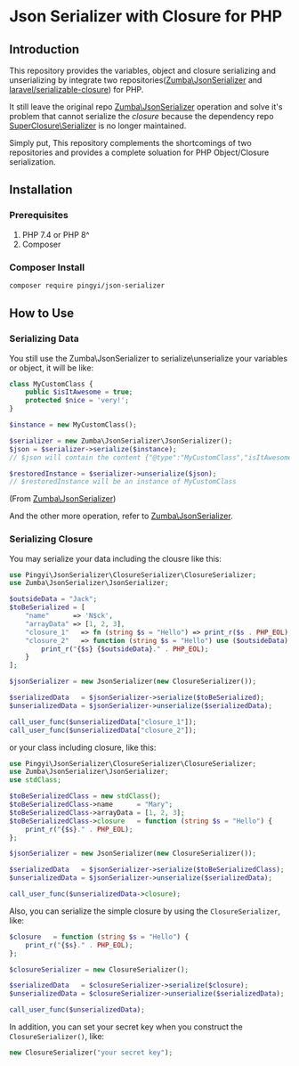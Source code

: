 # Json Serializer with Closure for PHP

## Introduction

This repository provides the variables, object and closure serializing and unserializing by integrate two repositories([Zumba\JsonSerializer](https://github.com/zumba/json-serializer) and [laravel/serializable-closure](https://github.com/laravel/serializable-closure)) for PHP.

It still leave the original repo [Zumba\JsonSerializer](https://github.com/zumba/json-serializer) operation and solve it's problem that cannot serialize the *closure* because the dependency repo [SuperClosure\Serializer](https://github.com/jeremeamia/super_closure) is no longer maintained.

Simply put, This repository complements the shortcomings of two repositories and provides a complete soluation for PHP Object/Closure serialization.

## Installation

### Prerequisites
1. PHP 7.4 or PHP 8^
2. Composer

### Composer Install

```bash
composer require pingyi/json-serializer
```

## How to Use

### Serializing Data
You still use the Zumba\JsonSerializer to serialize\unserialize your variables or object, it will be like:

```php
class MyCustomClass {
	public $isItAwesome = true;
	protected $nice = 'very!';
}

$instance = new MyCustomClass();

$serializer = new Zumba\JsonSerializer\JsonSerializer();
$json = $serializer->serialize($instance);
// $json will contain the content {"@type":"MyCustomClass","isItAwesome":true,"nice":"very!"}

$restoredInstance = $serializer->unserialize($json);
// $restoredInstance will be an instance of MyCustomClass
```
(From [Zumba\JsonSerializer](https://github.com/zumba/json-serializer))

And the other more operation, refer to [Zumba\JsonSerializer](https://github.com/zumba/json-serializer).

### Serializing Closure

You may serialize your data including the clousre like this:

```php
use Pingyi\JsonSerializer\ClosureSerializer\ClosureSerializer;
use Zumba\JsonSerializer\JsonSerializer;

$outsideData = "Jack";
$toBeSerialized = [
    "name"      => 'N$ck',
    "arrayData" => [1, 2, 3],
    "closure_1"   => fn (string $s = "Hello") => print_r($s . PHP_EOL),
    "closure_2"   => function (string $s = "Hello") use ($outsideData) {
        print_r("{$s} {$outsideData}." . PHP_EOL);
    }
];

$jsonSerializer = new JsonSerializer(new ClosureSerializer());

$serializedData   = $jsonSerializer->serialize($toBeSerialized);
$unserializedData = $jsonSerializer->unserialize($serializedData);

call_user_func($unserializedData["closure_1"]);
call_user_func($unserializedData["closure_2"]);
```

or your class including closure, like this:

```php
use Pingyi\JsonSerializer\ClosureSerializer\ClosureSerializer;
use Zumba\JsonSerializer\JsonSerializer;
use stdClass;

$toBeSerializedClass = new stdClass();
$toBeSerializedClass->name      = "Mary";
$toBeSerializedClass->arrayData = [1, 2, 3];
$toBeSerializedClass->closure   = function (string $s = "Hello") {
    print_r("{$s}." . PHP_EOL);
};

$jsonSerializer = new JsonSerializer(new ClosureSerializer());

$serializedData   = $jsonSerializer->serialize($toBeSerializedClass);
$unserializedData = $jsonSerializer->unserialize($serializedData);

call_user_func($unserializedData->closure);
```

Also, you can serialize the simple closure by using the `ClosureSerializer`, like:

```php
$closure   = function (string $s = "Hello") {
    print_r("{$s}." . PHP_EOL);
};

$closureSerializer = new ClosureSerializer();

$serializedData   = $closureSerializer->serialize($closure);
$unserializedData = $closureSerializer->unserialize($serializedData);

call_user_func($unserializedData);
```

In addition, you can set your secret key when you construct the `ClosureSerializer()`, like:

```php
new ClosureSerializer("your secret key");
```
